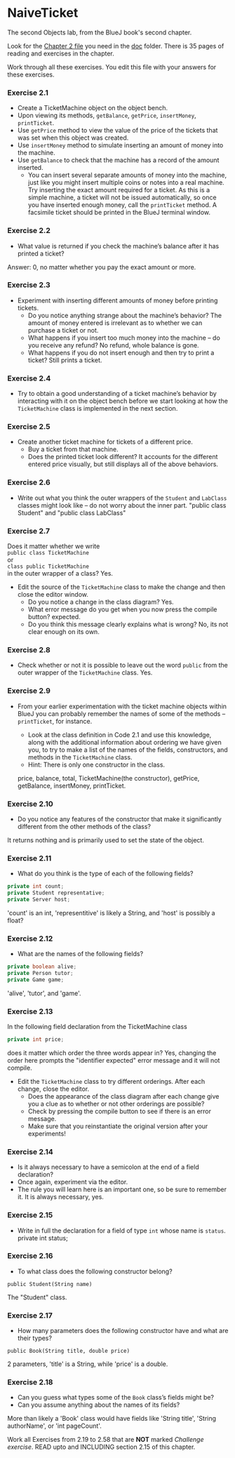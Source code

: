 # NaiveTicket

The second Objects lab, from the BlueJ book's second chapter.

Look for the [Chapter 2 file](./doc/BlueJ-objects-first-ch2.pdf) you need in the [doc](./doc) folder.
There is 35 pages of reading and exercises in the chapter.

Work through all these exercises. You edit this file with your answers for these exercises.

### Exercise 2.1
* Create a TicketMachine object on the object bench.
* Upon viewing its methods, `getBalance`, `getPrice`, `insertMoney`, `printTicket`.
* Use `getPrice` method to view the value of the price of the tickets that was set when this object was created.
* Use `insertMoney` method to simulate inserting an amount of money into the machine.
* Use `getBalance` to check that the machine has a record of the amount inserted.
	* You can insert several separate amounts of money into the machine, just like you might insert multiple coins or notes into a real machine. Try inserting the exact amount required for a ticket. As this is a simple machine, a ticket will not be issued automatically, so once you have inserted enough money, call the `printTicket` method. A facsimile ticket should be printed in the BlueJ terminal window.

### Exercise 2.2
* What value is returned if you check the machine’s balance after it has printed a ticket?

Answer: 0, no matter whether you pay the exact amount or more.

### Exercise 2.3
* Experiment with inserting different amounts of money before printing tickets.
	* Do you notice anything strange about the machine’s behavior? The amount of money entered is irrelevant as to whether we can purchase a ticket or not.
	* What happens if you insert too much money into the machine – do you receive any refund? No refund, whole balance is gone.
	* What happens if you do not insert enough and then try to print a ticket? Still prints a ticket.

### Exercise 2.4
* Try to obtain a good understanding of a ticket machine’s behavior by interacting with it on the object bench before we start looking at how the `TicketMachine` class is implemented in the next section.

### Exercise 2.5
* Create another ticket machine for tickets of a different price.
	* Buy a ticket from that machine.
	* Does the printed ticket look different? It accounts for the different entered price visually, but still displays all of the above behaviors.

### Exercise 2.6
* Write out what you think the outer wrappers of the `Student` and `LabClass` classes might look like – do not worry about the inner part. "public class Student" and "public class LabClass" 

### Exercise 2.7
Does it matter whether we write<br>
`public class TicketMachine`<br>
or<br>
`class public TicketMachine`<br>
in the outer wrapper of a class? Yes.

* Edit the source of the `TicketMachine` class to make the change and then close the editor window.
	* Do you notice a change in the class diagram? Yes.
	* What error message do you get when you now press the compile button? <identifier> expected.
	* Do you think this message clearly explains what is wrong? No, its not clear enough on its own.

### Exercise 2.8
* Check whether or not it is possible to leave out the word `public` from the outer wrapper of the `TicketMachine` class. Yes.

### Exercise 2.9
* From your earlier experimentation with the ticket machine objects within BlueJ you can probably remember the names of some of the methods – `printTicket`, for instance.
	* Look at the class definition in Code 2.1 and use this knowledge, along with the additional information about ordering we have given you, to try to make a list of the names of the fields, constructors, and methods in the `TicketMachine` class.
	* Hint: There is only one constructor in the class.
	
	price, balance, total, TicketMachine(the constructor), getPrice, getBalance, insertMoney, printTicket.

### Exercise 2.10
* Do you notice any features of the constructor that make it significantly different from the other methods of the class?

It returns nothing and is primarily used to set the state of the object.

### Exercise 2.11
* What do you think is the type of each of the following fields?

```java
private int count;
private Student representative;
private Server host;
```
'count' is an int, 'representitive' is likely a String, and 'host' is possibly a float?

### Exercise 2.12
* What are the names of the following fields?

```java
private boolean alive;
private Person tutor;
private Game game;
```
'alive', 'tutor', and 'game'.

### Exercise 2.13

In the following field declaration from the TicketMachine class<br>

```java
private int price;
```
does it matter which order the three words appear in? 
Yes, changing the order here prompts the "identifier expected" error message and it will not compile.

* Edit the `TicketMachine` class to try different orderings. After each change, close the editor.
	* Does the appearance of the class diagram after each change give you a clue as to whether or not other orderings are
possible?
	* Check by pressing the compile button to see if there is an error message.
	* Make sure that you reinstantiate the original version after your experiments!

### Exercise 2.14
* Is it always necessary to have a semicolon at the end of a field declaration?
* Once again, experiment via the editor.
* The rule you will learn here is an important one, so be sure to remember it.
It is always necessary, yes.

### Exercise 2.15
* Write in full the declaration for a field of type `int` whose name is `status`.
private int status;

### Exercise 2.16
* To what class does the following constructor belong?
```
public Student(String name)
```
The "Student" class.

### Exercise 2.17
* How many parameters does the following constructor have and what are their types?
```
public Book(String title, double price)
```
2 parameters, 'title' is a String, while 'price' is a double.

### Exercise 2.18
* Can you guess what types some of the `Book` class’s fields might be?
* Can you assume anything about the names of its fields?

More than likely a 'Book' class would have fields like 'String title', 'String authorName', or 'int pageCount'.

Work all Exercises from 2.19 to 2.58 that are **NOT** marked *Challenge exercise*.
READ upto and INCLUDING section 2.15 of this chapter.
